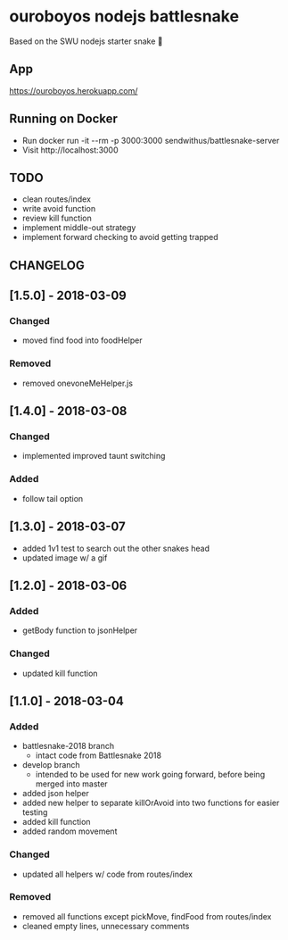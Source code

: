 # ouroboyos nodejs battlesnake

Based on the SWU nodejs starter snake 🐍

## App
https://ouroboyos.herokuapp.com/

## Running on Docker
- Run docker run -it --rm -p 3000:3000 sendwithus/battlesnake-server
- Visit http://localhost:3000

## TODO
- clean routes/index
- write avoid function
- review kill function
- implement middle-out strategy
- implement forward checking to avoid getting trapped 

## CHANGELOG
## [1.5.0] - 2018-03-09
### Changed
- moved find food into foodHelper

### Removed
- removed onevoneMeHelper.js

## [1.4.0] - 2018-03-08
### Changed
- implemented improved taunt switching 

### Added
- follow tail option 

## [1.3.0] - 2018-03-07
- added 1v1 test to search out the other snakes head
- updated image w/ a gif

## [1.2.0] - 2018-03-06
### Added
- getBody function to jsonHelper

### Changed
- updated kill function

## [1.1.0] - 2018-03-04
### Added
- battlesnake-2018 branch
	- intact code from Battlesnake 2018
- develop branch
	- intended to be used for new work going forward, before being merged into master
- added json helper 
- added new helper to separate killOrAvoid into two functions for easier testing
- added kill function
- added random movement

### Changed
- updated all helpers w/ code from routes/index

### Removed
- removed all functions except pickMove, findFood from routes/index
- cleaned empty lines, unnecessary comments

